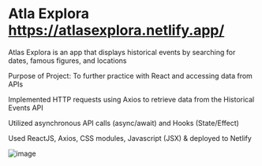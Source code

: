 # Atla Explora https://atlasexplora.netlify.app/

Atlas Explora is an app that displays historical events by searching for dates, famous figures, and locations

Purpose of Project: To further practice with React and accessing data from APIs 

Implemented HTTP requests using Axios to retrieve data from the Historical Events API

Utilized asynchronous API calls (async/await) and Hooks (State/Effect)

Used ReactJS, Axios, CSS modules, Javascript (JSX) & deployed to Netlify

![image](https://github.com/ylu8888/Atlas-Explora/assets/123523291/66ed1072-5b39-4401-84e1-6d7738a6f80e)
